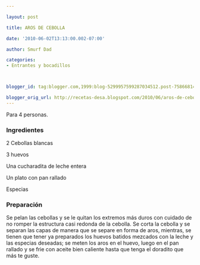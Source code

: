 ```yaml
---

layout: post

title: AROS DE CEBOLLA

date: '2010-06-02T13:13:00.002-07:00'

author: Smurf Dad

categories:
- Entrantes y bocadillos



blogger_id: tag:blogger.com,1999:blog-5299957599287034512.post-7586681476053794776

blogger_orig_url: http://recetas-desa.blogspot.com/2010/06/aros-de-cebolla.html
---
```


Para 4 personas.

<h3>Ingredientes</h3>

2 Cebollas blancas

3 huevos

Una cucharadita de leche entera

Un plato con pan rallado

Especias

<h3>Preparación</h3>

Se pelan las cebollas y se le quitan los extremos más duros con cuidado de no romper la estructura casi redonda de la cebolla. Se corta la cebolla y se separan las capas de manera que se separe en forma de aros, mientras, se tienen que tener ya preparados los huevos batidos mezcados con la leche y las especias deseadas; se meten los aros en el huevo, luego en el pan rallado y se frie con aceite bien caliente hasta que tenga el doradito que más te guste.